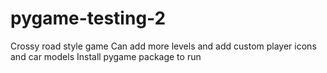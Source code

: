 # pygame-testing-2
Crossy road style game
Can add more levels and add custom player icons and car models 
Install pygame package to run
